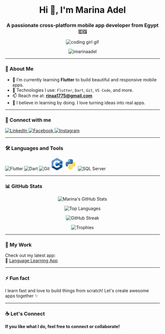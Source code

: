 <h1 align="center">Hi 👋, I'm Marina Adel</h1>
<h3 align="center">A passionate cross-platform mobile app developer from Egypt 🇪🇬</h3>

<p align="center">
  <img src="https://media.giphy.com/media/qgQUggAC3Pfv687qPC/giphy.gif" width="280" alt="coding girl gif"/>
</p>

<p align="center">
  <img src="https://komarev.com/ghpvc/?username=imarinaadel&label=Profile%20views&color=0e75b6&style=flat" alt="imarinaadel" />
</p>

---

### 🚀 About Me

- 🌱 I’m currently learning **Flutter** to build beautiful and responsive mobile apps.  
- 🔧 Technologies I use: `Flutter`, `Dart`, `Git`, `VS Code`, and more.  
- 📫 Reach me at: **rinaa1775@gmail.com**  
- 🌟 I believe in learning by doing. I love turning ideas into real apps.

---

### 🔗 Connect with me
<p align="left">
  <a href="https://linkedin.com/in/marina-adel-54b566297" target="_blank">
    <img src="https://raw.githubusercontent.com/rahuldkjain/github-profile-readme-generator/master/src/images/icons/Social/linked-in-alt.svg" alt="LinkedIn" height="30" width="40"/>
  </a>
  <a href="https://fb.com/maro.adel.773776" target="_blank">
    <img src="https://raw.githubusercontent.com/rahuldkjain/github-profile-readme-generator/master/src/images/icons/Social/facebook.svg" alt="Facebook" height="30" width="40"/>
  </a>
  <a href="https://instagram.com/_maro_153" target="_blank">
    <img src="https://raw.githubusercontent.com/rahuldkjain/github-profile-readme-generator/master/src/images/icons/Social/instagram.svg" alt="Instagram" height="30" width="40"/>
  </a>
</p>

---

### 🛠️ Languages and Tools
<p align="left">
  <img src="https://www.vectorlogo.zone/logos/flutterio/flutterio-icon.svg" alt="Flutter" width="40" height="40"/>
  <img src="https://www.vectorlogo.zone/logos/dartlang/dartlang-icon.svg" alt="Dart" width="40" height="40"/>
  <img src="https://www.vectorlogo.zone/logos/git-scm/git-scm-icon.svg" alt="Git" width="40" height="40"/>
  <img src="https://raw.githubusercontent.com/devicons/devicon/master/icons/cplusplus/cplusplus-original.svg" alt="C++" width="40" height="40"/>
  <img src="https://raw.githubusercontent.com/devicons/devicon/master/icons/python/python-original.svg" alt="Python" width="40" height="40"/>
  <img src="https://www.svgrepo.com/show/303229/microsoft-sql-server-logo.svg" alt="SQL Server" width="40" height="40"/>
</p>

---

### 📊 GitHub Stats

<p align="center">
  <img src="https://github-readme-stats.vercel.app/api?username=imarinaadel&show_icons=true&theme=radical" alt="Marina's GitHub Stats" />
</p>

<p align="center">
  <img src="https://github-readme-stats.vercel.app/api/top-langs/?username=imarinaadel&layout=compact&theme=tokyonight" alt="Top Languages" />
</p>

<p align="center">
  <img src="https://github-readme-streak-stats.herokuapp.com/?user=imarinaadel&theme=highcontrast" alt="GitHub Streak" />
</p>

<p align="center">
  <img src="https://github-profile-trophy.vercel.app/?username=imarinaadel&theme=onestar&no-frame=true&column=4" alt="Trophies" />
</p>

---

### 📱 My Work
Check out my latest app:  
🔗 [Language Learning App](https://github.com/iMarinaAdel/Languge_Learning_App)

---

### ⚡ Fun fact
I learn fast and love to build things from scratch! Let's create awesome apps together ✨

---

### ☕ Let's Connect
**If you like what I do, feel free to connect or collaborate!**
